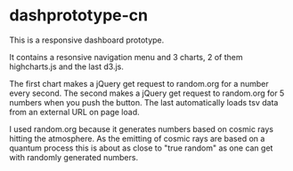 # dashprototype-cn

This is a responsive dashboard prototype.

It contains a resonsive navigation menu and 3 charts, 2 of them highcharts.js and the last d3.js.

The first chart makes a jQuery get request to random.org for a number every second.
The second makes a jQuery get request to random.org for 5 numbers when you push the button.
The last automatically loads tsv data from an external URL on page load.

I used random.org because it generates numbers based on cosmic rays hitting the atmosphere. As the emitting of cosmic rays are based on a quantum process this is about as close to "true random" as one can get with randomly generated numbers.

